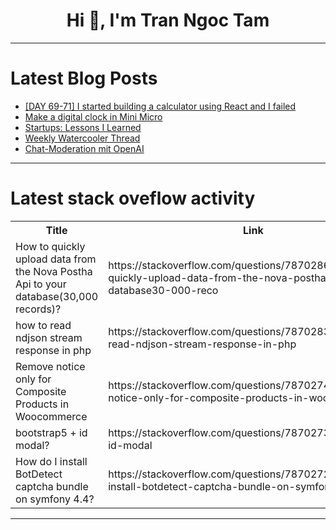 <h1 align="center">Hi 👋, I'm Tran Ngoc Tam</h1>

---

# Latest Blog Posts 
<!-- BLOG-POST-LIST:START -->
- [[DAY 69-71] I started building a calculator using React and I failed](https://dev.to/thomascansino/day-69-71-i-started-building-a-calculator-using-react-and-i-failed-4dkj)
- [Make a digital clock in Mini Micro](https://dev.to/joestrout/make-a-digital-clock-in-mini-micro-3mpl)
- [Startups: Lessons I Learned](https://dev.to/douglaspujol/startups-lessons-i-learned-47fk)
- [Weekly Watercooler Thread](https://dev.to/ben/weekly-watercooler-thread-110g)
- [Chat-Moderation mit OpenAI](https://dev.to/pubnub-de/chat-moderation-mit-openai-jho)
<!-- BLOG-POST-LIST:END -->

---

# Latest stack oveflow activity
<table>
  <tr><th>Title</th><th>Link</th></tr>
  <!-- STACKOVERFLOW:START --><tr><td>How to quickly upload data from the Nova Postha Api to your database&lpar;30,000 records&rpar;?</td><td>https://stackoverflow.com/questions/78702869/how-to-quickly-upload-data-from-the-nova-postha-api-to-your-database30-000-reco</td></tr><tr><td>how to read ndjson stream response in php</td><td>https://stackoverflow.com/questions/78702832/how-to-read-ndjson-stream-response-in-php</td></tr><tr><td>Remove notice only for Composite Products in Woocommerce</td><td>https://stackoverflow.com/questions/78702744/remove-notice-only-for-composite-products-in-woocommerce</td></tr><tr><td>bootstrap5 + id modal?</td><td>https://stackoverflow.com/questions/78702735/bootstrap5-id-modal</td></tr><tr><td>How do I install BotDetect captcha bundle on symfony 4.4?</td><td>https://stackoverflow.com/questions/78702720/how-do-i-install-botdetect-captcha-bundle-on-symfony-4-4</td></tr><!-- STACKOVERFLOW:END -->
</table>

---


